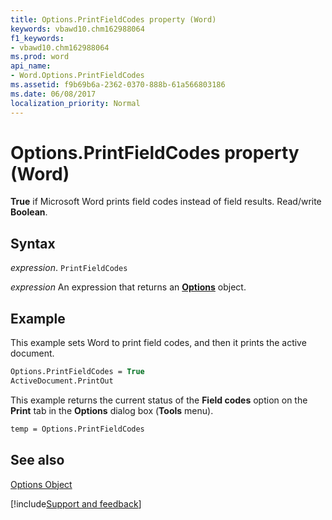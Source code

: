 ```yaml
---
title: Options.PrintFieldCodes property (Word)
keywords: vbawd10.chm162988064
f1_keywords:
- vbawd10.chm162988064
ms.prod: word
api_name:
- Word.Options.PrintFieldCodes
ms.assetid: f9b69b6a-2362-0370-888b-61a566803186
ms.date: 06/08/2017
localization_priority: Normal
---
```



# Options.PrintFieldCodes property (Word)

 **True** if Microsoft Word prints field codes instead of field results. Read/write **Boolean**.


## Syntax

_expression_. `PrintFieldCodes`

 _expression_ An expression that returns an **[Options](Word.Options.md)** object.


## Example

This example sets Word to print field codes, and then it prints the active document.


```vb
Options.PrintFieldCodes = True 
ActiveDocument.PrintOut
```

This example returns the current status of the  **Field codes** option on the **Print** tab in the **Options** dialog box (**Tools** menu).




```vb
temp = Options.PrintFieldCodes
```


## See also


[Options Object](Word.Options.md)

[!include[Support and feedback](~/includes/feedback-boilerplate.md)]